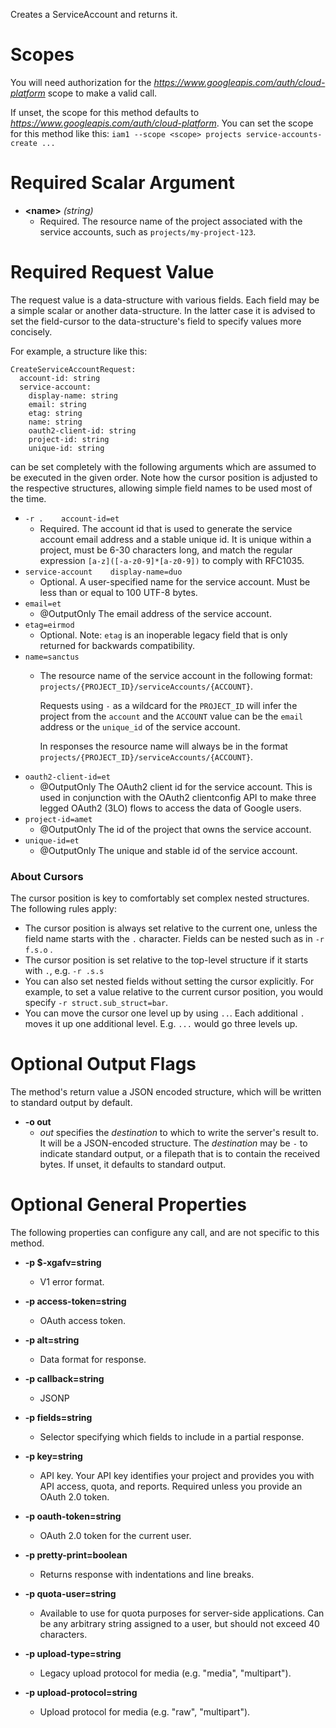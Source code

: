 Creates a ServiceAccount
and returns it.
# Scopes

You will need authorization for the *https://www.googleapis.com/auth/cloud-platform* scope to make a valid call.

If unset, the scope for this method defaults to *https://www.googleapis.com/auth/cloud-platform*.
You can set the scope for this method like this: `iam1 --scope <scope> projects service-accounts-create ...`
# Required Scalar Argument
* **&lt;name&gt;** *(string)*
    - Required. The resource name of the project associated with the service
        accounts, such as `projects/my-project-123`.
# Required Request Value

The request value is a data-structure with various fields. Each field may be a simple scalar or another data-structure.
In the latter case it is advised to set the field-cursor to the data-structure's field to specify values more concisely.

For example, a structure like this:
```
CreateServiceAccountRequest:
  account-id: string
  service-account:
    display-name: string
    email: string
    etag: string
    name: string
    oauth2-client-id: string
    project-id: string
    unique-id: string

```

can be set completely with the following arguments which are assumed to be executed in the given order. Note how the cursor position is adjusted to the respective structures, allowing simple field names to be used most of the time.

* `-r .    account-id=et`
    - Required. The account id that is used to generate the service account
        email address and a stable unique id. It is unique within a project,
        must be 6-30 characters long, and match the regular expression
        `[a-z]([-a-z0-9]*[a-z0-9])` to comply with RFC1035.
* `service-account    display-name=duo`
    - Optional. A user-specified name for the service account.
        Must be less than or equal to 100 UTF-8 bytes.
* `email=et`
    - @OutputOnly The email address of the service account.
* `etag=eirmod`
    - Optional. Note: `etag` is an inoperable legacy field that is only returned
        for backwards compatibility.
* `name=sanctus`
    - The resource name of the service account in the following format:
        `projects/{PROJECT_ID}/serviceAccounts/{ACCOUNT}`.
        
        Requests using `-` as a wildcard for the `PROJECT_ID` will infer the
        project from the `account` and the `ACCOUNT` value can be the `email`
        address or the `unique_id` of the service account.
        
        In responses the resource name will always be in the format
        `projects/{PROJECT_ID}/serviceAccounts/{ACCOUNT}`.
* `oauth2-client-id=et`
    - @OutputOnly The OAuth2 client id for the service account.
        This is used in conjunction with the OAuth2 clientconfig API to make
        three legged OAuth2 (3LO) flows to access the data of Google users.
* `project-id=amet`
    - @OutputOnly The id of the project that owns the service account.
* `unique-id=et`
    - @OutputOnly The unique and stable id of the service account.



### About Cursors

The cursor position is key to comfortably set complex nested structures. The following rules apply:

* The cursor position is always set relative to the current one, unless the field name starts with the `.` character. Fields can be nested such as in `-r f.s.o` .
* The cursor position is set relative to the top-level structure if it starts with `.`, e.g. `-r .s.s`
* You can also set nested fields without setting the cursor explicitly. For example, to set a value relative to the current cursor position, you would specify `-r struct.sub_struct=bar`.
* You can move the cursor one level up by using `..`. Each additional `.` moves it up one additional level. E.g. `...` would go three levels up.


# Optional Output Flags

The method's return value a JSON encoded structure, which will be written to standard output by default.

* **-o out**
    - *out* specifies the *destination* to which to write the server's result to.
      It will be a JSON-encoded structure.
      The *destination* may be `-` to indicate standard output, or a filepath that is to contain the received bytes.
      If unset, it defaults to standard output.
# Optional General Properties

The following properties can configure any call, and are not specific to this method.

* **-p $-xgafv=string**
    - V1 error format.

* **-p access-token=string**
    - OAuth access token.

* **-p alt=string**
    - Data format for response.

* **-p callback=string**
    - JSONP

* **-p fields=string**
    - Selector specifying which fields to include in a partial response.

* **-p key=string**
    - API key. Your API key identifies your project and provides you with API access, quota, and reports. Required unless you provide an OAuth 2.0 token.

* **-p oauth-token=string**
    - OAuth 2.0 token for the current user.

* **-p pretty-print=boolean**
    - Returns response with indentations and line breaks.

* **-p quota-user=string**
    - Available to use for quota purposes for server-side applications. Can be any arbitrary string assigned to a user, but should not exceed 40 characters.

* **-p upload-type=string**
    - Legacy upload protocol for media (e.g. &#34;media&#34;, &#34;multipart&#34;).

* **-p upload-protocol=string**
    - Upload protocol for media (e.g. &#34;raw&#34;, &#34;multipart&#34;).
